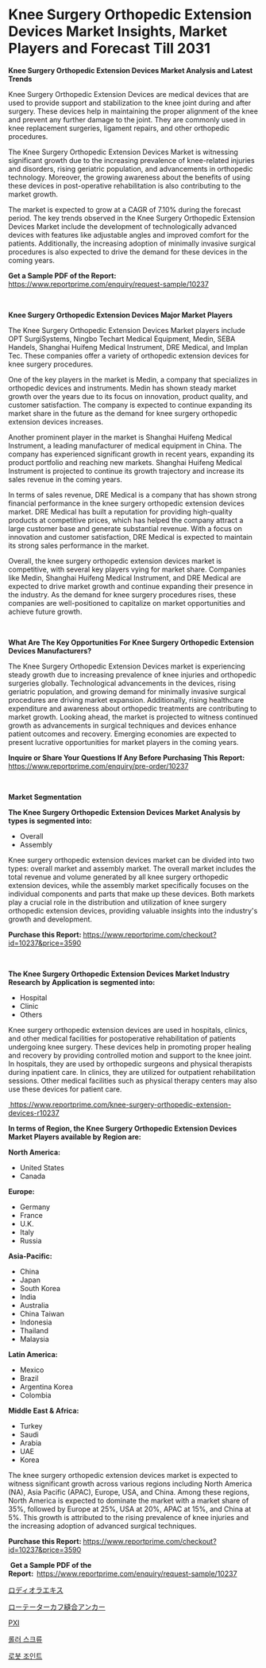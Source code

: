 <p><h1>Knee Surgery Orthopedic Extension Devices Market Insights, Market Players and Forecast Till 2031</h1></p><p><strong>Knee Surgery Orthopedic Extension Devices Market Analysis and Latest Trends</strong></p>
<p><p>Knee Surgery Orthopedic Extension Devices are medical devices that are used to provide support and stabilization to the knee joint during and after surgery. These devices help in maintaining the proper alignment of the knee and prevent any further damage to the joint. They are commonly used in knee replacement surgeries, ligament repairs, and other orthopedic procedures.</p><p>The Knee Surgery Orthopedic Extension Devices Market is witnessing significant growth due to the increasing prevalence of knee-related injuries and disorders, rising geriatric population, and advancements in orthopedic technology. Moreover, the growing awareness about the benefits of using these devices in post-operative rehabilitation is also contributing to the market growth.</p><p>The market is expected to grow at a CAGR of 7.10% during the forecast period. The key trends observed in the Knee Surgery Orthopedic Extension Devices Market include the development of technologically advanced devices with features like adjustable angles and improved comfort for the patients. Additionally, the increasing adoption of minimally invasive surgical procedures is also expected to drive the demand for these devices in the coming years.</p></p>
<p><strong>Get a Sample PDF of the Report:&nbsp;</strong> <a href="https://www.reportprime.com/enquiry/request-sample/10237">https://www.reportprime.com/enquiry/request-sample/10237</a></p>
<p>&nbsp;</p>
<p><strong>Knee Surgery Orthopedic Extension Devices Major Market Players</strong></p>
<p><p>The Knee Surgery Orthopedic Extension Devices Market players include OPT SurgiSystems, Ningbo Techart Medical Equipment, Medin, SEBA Handels, Shanghai Huifeng Medical Instrument, DRE Medical, and Implan Tec. These companies offer a variety of orthopedic extension devices for knee surgery procedures.</p><p>One of the key players in the market is Medin, a company that specializes in orthopedic devices and instruments. Medin has shown steady market growth over the years due to its focus on innovation, product quality, and customer satisfaction. The company is expected to continue expanding its market share in the future as the demand for knee surgery orthopedic extension devices increases.</p><p>Another prominent player in the market is Shanghai Huifeng Medical Instrument, a leading manufacturer of medical equipment in China. The company has experienced significant growth in recent years, expanding its product portfolio and reaching new markets. Shanghai Huifeng Medical Instrument is projected to continue its growth trajectory and increase its sales revenue in the coming years.</p><p>In terms of sales revenue, DRE Medical is a company that has shown strong financial performance in the knee surgery orthopedic extension devices market. DRE Medical has built a reputation for providing high-quality products at competitive prices, which has helped the company attract a large customer base and generate substantial revenue. With a focus on innovation and customer satisfaction, DRE Medical is expected to maintain its strong sales performance in the market.</p><p>Overall, the knee surgery orthopedic extension devices market is competitive, with several key players vying for market share. Companies like Medin, Shanghai Huifeng Medical Instrument, and DRE Medical are expected to drive market growth and continue expanding their presence in the industry. As the demand for knee surgery procedures rises, these companies are well-positioned to capitalize on market opportunities and achieve future growth.</p></p>
<p>&nbsp;</p>
<p><strong>What Are The Key Opportunities For Knee Surgery Orthopedic Extension Devices Manufacturers?</strong></p>
<p><p>The Knee Surgery Orthopedic Extension Devices market is experiencing steady growth due to increasing prevalence of knee injuries and orthopedic surgeries globally. Technological advancements in the devices, rising geriatric population, and growing demand for minimally invasive surgical procedures are driving market expansion. Additionally, rising healthcare expenditure and awareness about orthopedic treatments are contributing to market growth. Looking ahead, the market is projected to witness continued growth as advancements in surgical techniques and devices enhance patient outcomes and recovery. Emerging economies are expected to present lucrative opportunities for market players in the coming years.</p></p>
<p><strong>Inquire or Share Your Questions If Any Before Purchasing This Report:</strong> <a href="https://www.reportprime.com/enquiry/pre-order/10237">https://www.reportprime.com/enquiry/pre-order/10237</a></p>
<p>&nbsp;</p>
<p><strong>Market Segmentation</strong></p>
<p><strong>The Knee Surgery Orthopedic Extension Devices Market Analysis by types is segmented into:</strong></p>
<p><ul><li>Overall</li><li>Assembly</li></ul></p>
<p><p>Knee surgery orthopedic extension devices market can be divided into two types: overall market and assembly market. The overall market includes the total revenue and volume generated by all knee surgery orthopedic extension devices, while the assembly market specifically focuses on the individual components and parts that make up these devices. Both markets play a crucial role in the distribution and utilization of knee surgery orthopedic extension devices, providing valuable insights into the industry's growth and development.</p></p>
<p><strong>Purchase this Report:&nbsp;</strong><a href="https://www.reportprime.com/checkout?id=10237&price=3590">https://www.reportprime.com/checkout?id=10237&price=3590</a></p>
<p>&nbsp;</p>
<p><strong>The Knee Surgery Orthopedic Extension Devices Market Industry Research by Application is segmented into:</strong></p>
<p><ul><li>Hospital</li><li>Clinic</li><li>Others</li></ul></p>
<p><p>Knee surgery orthopedic extension devices are used in hospitals, clinics, and other medical facilities for postoperative rehabilitation of patients undergoing knee surgery. These devices help in promoting proper healing and recovery by providing controlled motion and support to the knee joint. In hospitals, they are used by orthopedic surgeons and physical therapists during inpatient care. In clinics, they are utilized for outpatient rehabilitation sessions. Other medical facilities such as physical therapy centers may also use these devices for patient care.</p></p>
<p><a href="https://www.reportprime.com/knee-surgery-orthopedic-extension-devices-r10237">&nbsp;https://www.reportprime.com/knee-surgery-orthopedic-extension-devices-r10237</a></p>
<p><strong>In terms of Region, the Knee Surgery Orthopedic Extension Devices Market Players available by Region are:</strong></p>
<p>
    <p> <strong> North America: </strong>
        <ul>
            <li>United States</li>
            <li>Canada</li>
        </ul>
        </p> 
    <p> <strong> Europe: </strong>
        <ul>
            <li>Germany</li>
            <li>France</li>
            <li>U.K.</li>
            <li>Italy</li>
            <li>Russia</li>
        </ul>
        </p> 
    <p> <strong> Asia-Pacific: </strong>
        <ul>
            <li>China</li>
            <li>Japan</li>
            <li>South Korea</li>
            <li>India</li>
            <li>Australia</li>
            <li>China Taiwan</li>
            <li>Indonesia</li>
            <li>Thailand</li>
            <li>Malaysia</li>
        </ul>
        </p> 
    <p> <strong> Latin America: </strong>
        <ul>
            <li>Mexico</li>
            <li>Brazil</li>
            <li>Argentina Korea</li>
            <li>Colombia</li>
        </ul>
        </p> 
    <p> <strong> Middle East & Africa: </strong>
        <ul>
            <li>Turkey</li>
            <li>Saudi</li>
            <li>Arabia</li>
            <li>UAE</li>
            <li>Korea</li>
        </ul>
    </p>
    </p>
<p><p>The knee surgery orthopedic extension devices market is expected to witness significant growth across various regions including North America (NA), Asia Pacific (APAC), Europe, USA, and China. Among these regions, North America is expected to dominate the market with a market share of 35%, followed by Europe at 25%, USA at 20%, APAC at 15%, and China at 5%. This growth is attributed to the rising prevalence of knee injuries and the increasing adoption of advanced surgical techniques.</p></p>
<p><strong>Purchase this Report: </strong><a href="https://www.reportprime.com/checkout?id=10237&price=3590">https://www.reportprime.com/checkout?id=10237&price=3590</a></p>
<p>&nbsp;<strong>Get a Sample PDF of the Report:&nbsp;&nbsp;</strong><a href="https://www.reportprime.com/enquiry/request-sample/10237">https://www.reportprime.com/enquiry/request-sample/10237</a></p>
<p><strong></strong></p>
<p><p><a href="https://github.com/deonnorth8/Market-Research-Report-List-1/blob/main/206153579324.md">ロディオラエキス</a></p><p><a href="https://github.com/LizaHeller2023/Market-Research-Report-List-1/blob/main/757195279325.md">ローテーターカフ縫合アンカー</a></p><p><a href="https://medium.com/@staceyhilll80/pxi-%EC%8B%9C%EC%9E%A5-%EA%B7%9C%EB%AA%A8-%EC%8B%9C%EC%9E%A5-%EC%A0%84%EB%A7%9D-%EB%B0%8F-%EC%8B%9C%EC%9E%A5-%EC%98%88%EC%B8%A1-2024%EB%85%84%EB%B6%80%ED%84%B0-2031%EB%85%84%EA%B9%8C%EC%A7%80-5f55edb55b70">PXI</a></p><p><a href="https://medium.com/@deborahward03/%EB%A1%A4%EB%9F%AC-%EC%8A%A4%ED%81%AC%EB%A5%98-%EC%8B%9C%EC%9E%A5-%EB%B6%84%EC%84%9D-cagr-%EC%8B%9C%EC%9E%A5-%EC%84%B8%EB%B6%84%ED%99%94-%EB%B0%8F-%EA%B8%80%EB%A1%9C%EB%B2%8C-%EC%82%B0%EC%97%85-%EA%B0%9C%EC%9A%94-bd65bc3395c6">롤러 스크류</a></p><p><a href="https://github.com/ROBERTS65DAVID/Market-Research-Report-List-1/blob/main/881193874206.md">로봇 조인트</a></p></p>